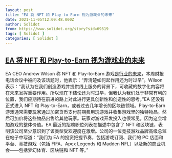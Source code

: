 ```yaml
---
layout: post
title: "EA 将 NFT 和 Play-to-Earn 视为游戏业的未来"
date: 2021-11-05T12:09:48.000Z
author: Solidot
from: https://www.solidot.org/story?sid=69519
tags: [ Solidot ]
categories: [ Solidot ]
---
```

<!--1636114188000-->
[EA 将 NFT 和 Play-to-Earn 视为游戏业的未来](https://www.solidot.org/story?sid=69519)
------

<div>
EA CEO Andrew Wilson 称 NFT 和 Play-to-Earn 游戏<a href="https://www.pcgamer.com/ea-calls-nft-and-blockchain-games-the-future-of-our-industry/" target="_blank">是行业的未来</a>，本周财报电话会议中被问及该话题时，他表示：“弄清楚如何起作用还为时过早”。Wilson 表示：“我认为在我们创造游戏并提供线上服务的背景下，可收藏的数字化内容将在未来发挥重要作用。所以现在下结论还为时过早，但我认为我们处于非常有利的位置，我们应期待在前进的路上对此进行更具创新性和创造性的思考。”EA 还没有正式进入 NFT 和 Play-to-Earn，或者过去几年增长的区块链领域。Play-to-Earn 游戏通常需要玩家通过加密货币支付前期费用玩游戏并收集游戏里的独特物品。然后可加价将这些物品出售给其他玩家。玩家对游戏开发投入也很常见，因为这会增加游戏的整体价值。EA 最近的招聘职位列表在描述中包含了 NFT 和区块链，表明该公司至少意识到了该类型受欢迎度在激增。公司的一位竞技游戏品牌高级总监在帖子中写道：“我们为 EA 的投资把握节奏，包括游戏订阅、我们的 PC 店面和平台、竞技游戏（包括 FIFA、Apex Legends 和 Madden NFL）以及新的商业机会——包括梦幻体育、区块链和 NFT 等。”
</div>
